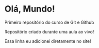# Olá, Mundo!
 Primeiro repositório do curso de Git e Github

 Repositório criado durante uma aula ao vivo!
 
 Essa linha eu adicionei diretamente no site!
